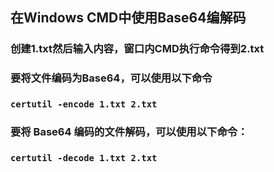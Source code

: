 ## 在Windows CMD中使用Base64编解码  
### 创建1.txt然后输入内容，窗口内CMD执行命令得到2.txt
### 要将文件编码为Base64，可以使用以下命令  
### `certutil -encode 1.txt 2.txt`  
### 要将 Base64 编码的文件解码，可以使用以下命令：  
### `certutil -decode 1.txt 2.txt`  
